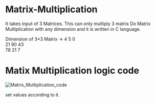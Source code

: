 # Matrix-Multiplication
It takes input of 3 Matrices.
This can only multiply 3 matrix
Do Matrix Multiplication with any dimension and it is written in C language.

Dimension of 3*3 Matrix ->
4 	 5 	 0<br>21 	 90 	 43<br>78 	 21 	 7<br>

# Matix Multiplication logic code

![Matrix_Multiplication_code](https://github.com/user-attachments/assets/75ff56b3-323c-4b42-b6e8-d3c84a540e5e)




set values according to it.
